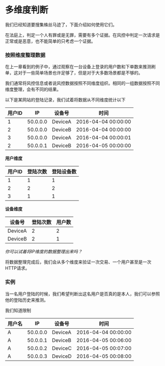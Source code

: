 # 多维度判断

我们已经知道要搜集蛛丝马迹了，下面介绍如何使用它们。

在法庭上，判定一个人有罪或是无罪，需要有多个证据。在风控中判定一次请求是正常或是恶意，也不能简单的只考虑一个证据。

### 按照维度整理数据

在上一章看到的例子中，通过观察在一台设备上登录的用户数和下单数来推测刷单，这对于一些简单场景也许足够了，但是对于大多数场景都是不够的。

我们通常将风控信息或者说风控数据按照不同维度组织。相同的一组数据按照不同维度整理，会有不同的结果。

以下是某网站的登陆记录，我们试着将数据从不同维度统计以下

| 用户ID | IP |设备号| 时间 |
| -- | -- | -- |--|
| 1 | 50.0.0.0 |DeviceA| 2016-04-04 00:00:00 |
| 2 | 50.0.0.0 |DeviceB| 2016-04-04 00:00:00 |
| 3 | 50.0.0.0 |DeviceA| 2016-04-04 00:00:01 |
| 2 | 50.0.0.1 |DeviceB| 2016-04-05 00:00:00 |

**用户维度** 

| 用户ID | 登陆次数 | 登陆设备数 |
| -- | -- | -- |
| 1 | 1 | 1 |
| 2 | 2 | 2 |
| 3 | 1 | 1 |

**设备维度** 

| 设备号 | 登陆次数 | 用户数 |
| -- | -- | -- |
| DeviceA | 2 | 2 |
| DeviceB | 2 | 1 |

_你可以试着将IP维度的数据整理出来吗？_

将数据整理完成后，我们会从多个维度来验证一次交易、一个用户甚至是一次HTTP请求。

### 实例

当一名用户登陆的时候，我们希望判断出这名用户是否真的是本人，我们可以参照他的登陆历史来推测。

我们知道限制

| 用户名 | IP |设备号| 时间 |
| -- | -- | -- |--|
| A | 50.0.0.0 |DeviceA| 2016-04-04 00:00:00 |
| A | 50.0.0.1 |DeviceB| 2016-04-05 00:06:00 |
| A | 50.0.0.2 |DeviceC| 2016-04-05 00:07:00 |
| A | 50.0.0.3 |DeviceD| 2016-04-05 00:08:00 |


